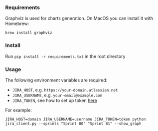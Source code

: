### Requirements

Graphviz is used for charts generation. On MacOS you can install it with Homebrew:

```brew install graphviz```


### Install
Run `pip install -r requirements.txt` in the root directory


### Usage

The following environment variables are required:
- `JIRA_HOST`, e.g. `https://your-domain.atlassian.net`
- `JIRA_USERNAME`, e.g. `your-email@example.com`
- `JIRA_TOKEN`, see how to set up token [here](https://confluence.atlassian.com/cloud/api-tokens-938839638.html) 

For example:
```
JIRA_HOST=domain JIRA_USERNAME=username JIRA_TOKEN=token python jira_client.py --sprints "Sprint 80" "Sprint 81" --show_graph
```